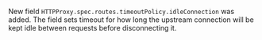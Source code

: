 New field `HTTPProxy.spec.routes.timeoutPolicy.idleConnection` was added. The field sets timeout for how long the upstream connection will be kept idle between requests before disconnecting it.
